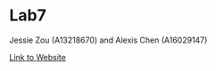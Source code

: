 # Lab7

Jessie Zou (A13218670) and Alexis Chen (A16029147)

[Link to Website](https://jessiezou.github.io/Lab7/)
